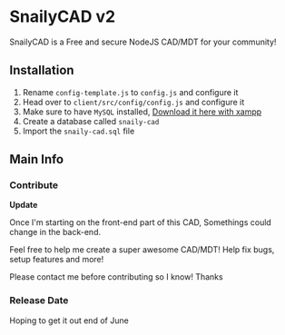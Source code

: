 # SnailyCAD v2

SnailyCAD is a Free and secure NodeJS CAD/MDT for your community!

## Installation

1. Rename `config-template.js` to `config.js` and configure it
2. Head over to `client/src/config/config.js` and configure it
3. Make sure to have `MySQL` installed, [Download it here with xampp](https://www.apachefriends.org/download.html)
4. Create a database called `snaily-cad`
5. Import the `snaily-cad.sql` file

## Main Info

### Contribute

**Update**

Once I'm starting on the front-end part of this CAD, Somethings could change in the back-end.

Feel free to help me create a super awesome CAD/MDT! Help fix bugs, setup features and more!

Please contact me before contributing so I know! Thanks

### Release Date

Hoping to get it out end of June

<!-- ## Features

- Citizen, EMS/FD, Police and Dispatch Dashboard -->
